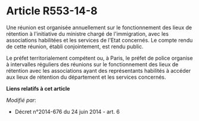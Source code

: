 # Article R553-14-8

Une réunion est organisée annuellement sur le fonctionnement des lieux de rétention à l'initiative du ministre chargé de
l'immigration, avec les associations habilitées et les services de l'Etat concernés. Le compte rendu de cette réunion, établi
conjointement, est rendu public.

Le préfet territorialement compétent ou, à Paris, le préfet de police organise à intervalles réguliers des réunions sur le
fonctionnement des lieux de rétention avec les associations ayant des représentants habilités à accéder aux lieux de
rétention du département et les services concernés.

**Liens relatifs à cet article**

_Modifié par_:

  - Décret n°2014-676 du 24 juin 2014 - art. 6
